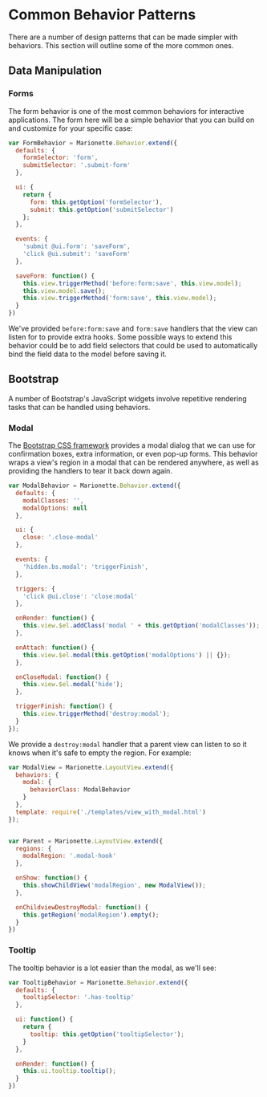 # Common Behavior Patterns

There are a number of design patterns that can be made simpler with behaviors.
This section will outline some of the more common ones.


## Data Manipulation

### Forms

The form behavior is one of the most common behaviors for interactive
applications. The form here will be a simple behavior that you can build on and
customize for your specific case:

```javascript
var FormBehavior = Marionette.Behavior.extend({
  defaults: {
    formSelector: 'form',
    submitSelector: '.submit-form'
  },

  ui: {
    return {
      form: this.getOption('formSelector'),
      submit: this.getOption('submitSelector')
    };
  },

  events: {
    'submit @ui.form': 'saveForm',
    'click @ui.submit': 'saveForm'
  },

  saveForm: function() {
    this.view.triggerMethod('before:form:save', this.view.model);
    this.view.model.save();
    this.view.triggerMethod('form:save', this.view.model);
  }
})
```

We've provided `before:form:save` and `form:save` handlers that the view can
listen for to provide extra hooks. Some possible ways to extend this behavior
could be to add field selectors that could be used to automatically bind the
field data to the model before saving it.


## Bootstrap

A number of Bootstrap's JavaScript widgets involve repetitive rendering tasks
that can be handled using behaviors.


### Modal

The [Bootstrap CSS framework][bootstrap] provides a modal dialog that we can use
for confirmation boxes, extra information, or even pop-up forms. This behavior
wraps a view's region in a modal that can be rendered anywhere, as well as
providing the handlers to tear it back down again.

```javascript
var ModalBehavior = Marionette.Behavior.extend({
  defaults: {
    modalClasses: '',
    modalOptions: null
  },

  ui: {
    close: '.close-modal'
  },

  events: {
    'hidden.bs.modal': 'triggerFinish',
  },

  triggers: {
    'click @ui.close': 'close:modal'
  },

  onRender: function() {
    this.view.$el.addClass('modal ' + this.getOption('modalClasses'));
  },

  onAttach: function() {
    this.view.$el.modal(this.getOption('modalOptions') || {});
  },

  onCloseModal: function() {
    this.view.$el.modal('hide');
  },

  triggerFinish: function() {
    this.view.triggerMethod('destroy:modal');
  }
});
```

We provide a `destroy:modal` handler that a parent view can listen to so it
knows when it's safe to empty the region. For example:

```javascript
var ModalView = Marionette.LayoutView.extend({
  behaviors: {
    modal: {
      behaviorClass: ModalBehavior
    }
  },
  template: require('./templates/view_with_modal.html')
});


var Parent = Marionette.LayoutView.extend({
  regions: {
    modalRegion: '.modal-hook'
  },

  onShow: function() {
    this.showChildView('modalRegion', new ModalView());
  },

  onChildviewDestroyModal: function() {
    this.getRegion('modalRegion').empty();
  }
})
```


### Tooltip

The tooltip behavior is a lot easier than the modal, as we'll see:

```javascript
var TooltipBehavior = Marionette.Behavior.extend({
  defaults: {
    tooltipSelector: '.has-tooltip'
  },

  ui: function() {
    return {
      tooltip: this.getOption('tooltipSelector');
    }
  },

  onRender: function() {
    this.ui.tooltip.tooltip();
  }
})
```


[bootstrap]: http://getbootstrap.com
